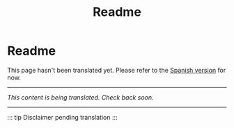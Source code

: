 ﻿---
title: Readme
---

<!-- TODO: translation missing -->

# Readme

This page hasn't been translated yet. Please refer to the [Spanish version](/es/readme) for now.

---

*This content is being translated. Check back soon.*

---

::: tip
Disclaimer pending translation
:::
